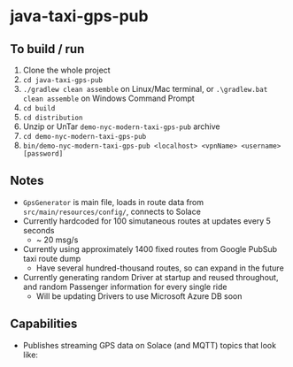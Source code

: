 # java-taxi-gps-pub

## To build / run

1. Clone the whole project
1. `cd java-taxi-gps-pub`
2. `./gradlew clean assemble` on Linux/Mac terminal, or `.\gradlew.bat clean assemble` on Windows Command Prompt
1. `cd build`
1. `cd distribution`
1. Unzip or UnTar `demo-nyc-modern-taxi-gps-pub` archive
1. `cd demo-nyc-modern-taxi-gps-pub`
1. `bin/demo-nyc-modern-taxi-gps-pub <localhost> <vpnName> <username> [password]`

## Notes

- `GpsGenerator` is main file, loads in route data from `src/main/resources/config/`, connects to Solace
- Currently hardcoded for 100 simutaneous routes at updates every 5 seconds
   - ~ 20 msg/s
- Currently using approximately 1400 fixed routes from Google PubSub taxi route dump
   - Have several hundred-thousand routes, so can expand in the future
- Currently generating random Driver at startup and reused throughout, and random Passenger information for every single ride
   - Will be updating Drivers to use Microsoft Azure DB soon

## Capabilities

- Publishes streaming GPS data on Solace (and MQTT) topics that look like: 


